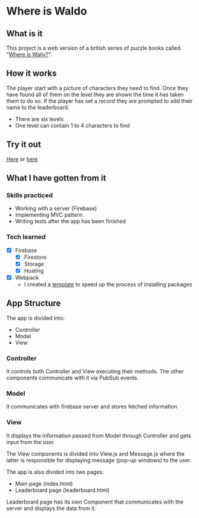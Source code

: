 # Where is Waldo

## What is it

This project is a web version of a british series of puzzle books called "[Where is Wally?](wiki)".

## How it works

The player start with a picture of characters they need to find. Once they have found all of them on the level they are shown the time it has taken them to do so. If the player has set a record they are prompted to add their name to the leaderboard.

+ There are six levels
+ One level can contain 1 to 4 characters to find

## Try it out

[Here](https://where-is-waldo-odin.web.app/) or [here](https://osechi3.github.io/where-is-waldo/)

## What I have gotten from it

### Skills practiced

+ Working with a server (Firebase)
+ Implementing MVC pattern
+ Writing tests after the app has been finished

### Tech learned

+ [x] Firebase
  + [x] Firestore
  + [x] Storage
  + [x] Hosting
+ [x] Webpack
  + I created a [template](webpack-template) to speed up the process of installing packages

## App Structure

The app is divided into:

+ Controller
+ Model
+ View

### Controller

It controls both Controller and View executing their methods. The other components communicate with it via PubSub events.

### Model

It communicates with firebase server and stores fetched information

### View

It displays the information passed from Model through Controller and gets input from the user

The View components is divided into View.js and Message.js where the latter is responsible for displaying message (pop-up windows) to the user.

The app is also divided into two pages:

+ Main page (index.html)
+ Leaderboard page (leaderboard.html)

Leaderboard page has its own Component that communicates with the server and displays the data from it.

[wiki]: https://en.wikipedia.org/wiki/Where%27s_Wally%3F
[webpack-template]: https://github.com/osechi3/utilities/blob/master/template.md
